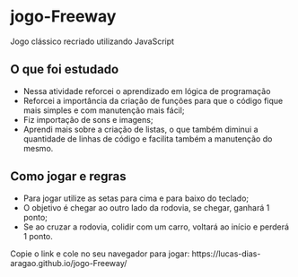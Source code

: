 # jogo-Freeway
Jogo clássico recriado utilizando JavaScript
<h2> O que foi estudado </h2>

<ul>
  <li>Nessa atividade reforcei o aprendizado em lógica de programação</li>
 <li>Reforcei a importância da criação de funções para que o código fique mais simples e com manutenção mais fácil; </li>
 <li>Fiz importação de sons e imagens;</li>
<li>Aprendi mais sobre a criação de listas, o que também diminui a quantidade de linhas de código e facilita também a manutenção do mesmo.</li>
</ul>

<h2>Como jogar e regras</h2>
<ul>
  <li>Para jogar utilize as setas para cima e para baixo do teclado; </li>
<li>O objetivo é chegar ao outro lado da rodovia, se chegar, ganhará 1 ponto;</li>
<li>Se ao cruzar a rodovia, colidir com um carro, voltará ao início e perderá 1 ponto.</li>
 </ul>
 
 <p>Copie o link e cole no seu navegador para jogar: https://lucas-dias-aragao.github.io/jogo-Freeway/ </p>
